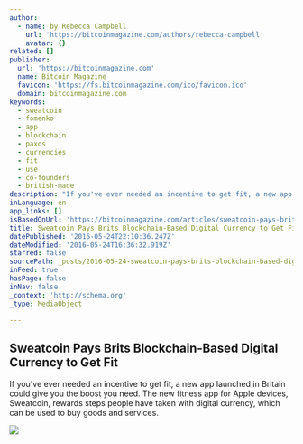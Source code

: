 ```yaml
---
author:
  - name: by Rebecca Campbell
    url: 'https://bitcoinmagazine.com/authors/rebecca-campbell'
    avatar: {}
related: []
publisher:
  url: 'https://bitcoinmagazine.com'
  name: Bitcoin Magazine
  favicon: 'https://fs.bitcoinmagazine.com/ico/favicon.ico'
  domain: bitcoinmagazine.com
keywords:
  - sweatcoin
  - fomenko
  - app
  - blockchain
  - paxos
  - currencies
  - fit
  - use
  - co-founders
  - british-made
description: "If you've ever needed an incentive to get fit, a new app launched in Britain could give you the boost you need. The new fitness app for Apple devices, Sweatcoin, rewards steps people have taken with digital currency, which can be used to buy goods and services."
inLanguage: en
app_links: []
isBasedOnUrl: 'https://bitcoinmagazine.com/articles/sweatcoin-pays-brits-blockchain-based-digital-currency-to-get-fit-1464103610'
title: Sweatcoin Pays Brits Blockchain-Based Digital Currency to Get Fit
datePublished: '2016-05-24T22:10:36.247Z'
dateModified: '2016-05-24T16:36:32.919Z'
starred: false
sourcePath: _posts/2016-05-24-sweatcoin-pays-brits-blockchain-based-digital-currency-to-ge.md
inFeed: true
hasPage: false
inNav: false
_context: 'http://schema.org'
_type: MediaObject

---
```

<article style=""><h1>Sweatcoin Pays Brits Blockchain-Based Digital Currency to Get Fit</h1><p>If you've ever needed an incentive to get fit, a new app launched in Britain could give you the boost you need. The new fitness app for Apple devices, Sweatcoin, rewards steps people have taken with digital currency, which can be used to buy goods and services.</p><img src="https://fs.bitcoinmagazine.com/img/articles/sweatcoin-pays-brits-blockchain-based-digital-currency-to-get-fit.jpg" /></article>